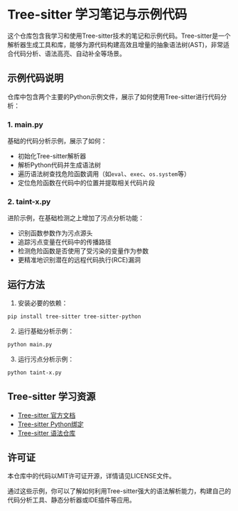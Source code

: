 # Tree-sitter 学习笔记与示例代码

这个仓库包含我学习和使用Tree-sitter技术的笔记和示例代码。Tree-sitter是一个解析器生成工具和库，能够为源代码构建高效且增量的抽象语法树(AST)，非常适合代码分析、语法高亮、自动补全等场景。

## 示例代码说明

仓库中包含两个主要的Python示例文件，展示了如何使用Tree-sitter进行代码分析：

### 1. main.py
基础的代码分析示例，展示了如何：
- 初始化Tree-sitter解析器
- 解析Python代码并生成语法树
- 遍历语法树查找危险函数调用（如`eval`、`exec`、`os.system`等）
- 定位危险函数在代码中的位置并提取相关代码片段

### 2. taint-x.py
进阶示例，在基础检测之上增加了污点分析功能：
- 识别函数参数作为污点源头
- 追踪污点变量在代码中的传播路径
- 检测危险函数是否使用了受污染的变量作为参数
- 更精准地识别潜在的远程代码执行(RCE)漏洞

## 运行方法

1. 安装必要的依赖：
```bash
pip install tree-sitter tree-sitter-python
```

2. 运行基础分析示例：
```bash
python main.py
```

3. 运行污点分析示例：
```bash
python taint-x.py
```

## Tree-sitter 学习资源

- [Tree-sitter 官方文档](https://tree-sitter.github.io/tree-sitter/)
- [Tree-sitter Python绑定](https://github.com/tree-sitter/py-tree-sitter)
- [Tree-sitter 语法仓库](https://github.com/tree-sitter)

## 许可证

本仓库中的代码以MIT许可证开源，详情请见LICENSE文件。

通过这些示例，你可以了解如何利用Tree-sitter强大的语法解析能力，构建自己的代码分析工具、静态分析器或IDE插件等应用。